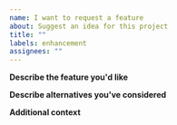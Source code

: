 ```yaml
---
name: I want to request a feature
about: Suggest an idea for this project
title: ""
labels: enhancement
assignees: ""
---
```


<!--
BEFORE YOU CREATE AN ISSUE, PLEASE READ THE BELOW!
- Has this been asked before? Please check that an issue with the same question is not already open before posting this.
 -->

**Describe the feature you'd like**

<!--
A clear and concise description of what you want to happen. Please be descriptive!
-->

**Describe alternatives you've considered**

<!-- (Optional) A clear and concise description of any alternative solutions or features you've considered. -->

**Additional context**

<!-- Add any other context or screenshots about the feature request here. -->
